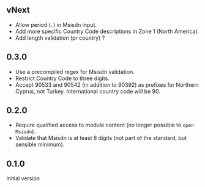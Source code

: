 

## vNext

* Allow period (`.`) in Msisdn input.
* Add more specific Country Code descriptions in Zone 1 (North America).
* Add length validation (pr country) ?

## 0.3.0

* Use a precompiled regex for Msisdn validation.
* Restrict Country Code to three digits.
* Accept 90533 and 90542 (in addition to 90392) as prefixes for Northern Cyprus, not Turkey. International country code will be 90.

## 0.2.0

* Require qualified access to module content (no longer possible to `open Msisdn`).
* Validate that Msisdn is at least 8 digits (not part of the standard, but sensible minimum).

## 0.1.0

Initial version
